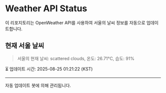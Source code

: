 
# Weather API Status

이 리포지토리는 OpenWeather API를 사용하여 서울의 날씨 정보를 자동으로 업데이트합니다.

## 현재 서울 날씨
> 서울의 현재 날씨: scattered clouds, 온도: 26.71°C, 습도: 91%

⏳ 업데이트 시간: 2025-08-25 01:21:22 (KST)

---
자동 업데이트 봇에 의해 관리됩니다.
